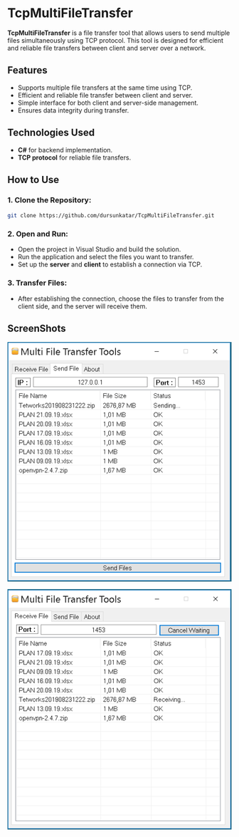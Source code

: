 # TcpMultiFileTransfer

**TcpMultiFileTransfer** is a file transfer tool that allows users to send multiple files simultaneously using TCP protocol. This tool is designed for efficient and reliable file transfers between client and server over a network.

## Features
- Supports multiple file transfers at the same time using TCP.
- Efficient and reliable file transfer between client and server.
- Simple interface for both client and server-side management.
- Ensures data integrity during transfer.

## Technologies Used
- **C#** for backend implementation.
- **TCP protocol** for reliable file transfers.

## How to Use
### 1. Clone the Repository:
```bash
git clone https://github.com/dursunkatar/TcpMultiFileTransfer.git
```
### 2. Open and Run:
- Open the project in Visual Studio and build the solution.
- Run the application and select the files you want to transfer.
- Set up the **server** and **client** to establish a connection via TCP.

### 3. Transfer Files:
- After establishing the connection, choose the files to transfer from the client side, and the server will receive them.

## ScreenShots
![filesend](https://github.com/dursunkatar/TcpMultiFileTransfer/blob/master/sendscrn.png)

![receive](https://github.com/dursunkatar/TcpMultiFileTransfer/blob/master/receivescrn.png)

